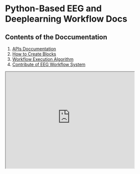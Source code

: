 # Python-Based EEG and Deeplearning Workflow Docs

## Contents of the Doccumentation

1. [APIs Doccumentation](server-api.md)
2. [How to Create Blocks](blocks.md)
3. [Workflow Execution Algorithm](workflow.md)
4. [Contribute of EEG Workflow System](contribute.md)


<iframe width="420" height="315"
src="https://www.youtube.com/embed/tgbNymZ7vqY">
</iframe>